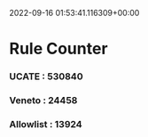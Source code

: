 2022-09-16 01:53:41.116309+00:00
# Rule Counter 
 ### UCATE : 530840

 ### Veneto : 24458

 ### Allowlist : 13924